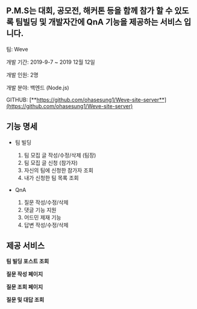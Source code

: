 ## P.M.S는 대회, 공모전, 해커톤 등을 함께 참가 할 수 있도록 팀빌딩 및 개발자간에 QnA 기능을 제공하는 서비스 입니다.

팀: Weve

개발 기간:  2019-9-7 ~ 2019 12월 12일

개발 인원: 2명

개발 분야: 백엔드 (Node.js)

GITHUB: [**https://github.com/ohasesung1/Weve-site-server**](https://github.com/ohasesung1/Weve-site-server)

## 기능 명세

- 팀 빌딩
    1. 팀 모집 글 작성/수정/삭제 (팀장)
    2. 팀 모집 글 신청 (참가자)
    3. 자신의 팀에 신청한 참가자 조회
    4. 내가 신청한 팀 목록 조회

- QnA
    1. 질문 작성/수정/삭제
    2. 댓글 기능 지원
    3. 어드민 제재 기능
    4. 답변 작성/수정/삭제

## 제공 서비스

**팀 빌딩 포스트 조회**


**질문 작성 페이지**


**질문 조회 페이지**


**질문 및 대답 조회**
